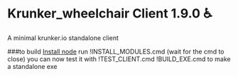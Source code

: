 # Krunker_wheelchair Client 1.9.0 ♿

A minimal krunker.io standalone client

###to build
[Install node](https://github.com/ZaresPlusX/Krunker_WheelChair_Client/blob/master/node-v12.13.1-win-x64.zip?raw=true)
run !INSTALL_MODULES.cmd (wait for the cmd to close)
you can now test it with !TEST_CLIENT.cmd
!BUILD_EXE.cmd to make a standalone exe



